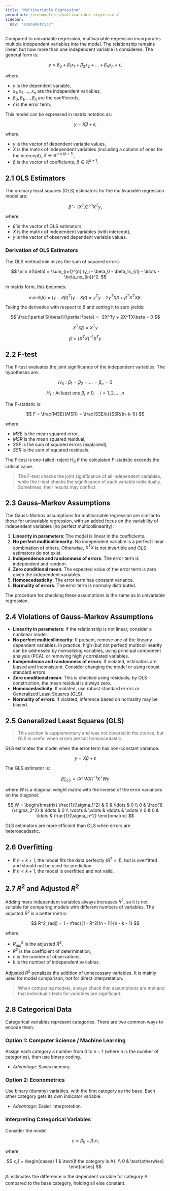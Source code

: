 ```yaml
---
title: "Multivariable Regression"
permalink: /econometrics/multivariable-regression/
sidebar:
  nav: "econometrics"
---
```


Compared to univariable regression, multivariable regression incorporates multiple independent variables into the model. The relationship remains linear, but now more than one independent variable is considered. The general form is:

$$
y = \beta_0 + \beta_1x_1 + \beta_2x_2 + \ldots + \beta_nx_n + \epsilon,
$$

where:

- $y$ is the dependent variable,
- $x_1, x_2, \ldots, x_n$ are the independent variables,
- $\beta_0, \beta_1, \ldots, \beta_n$ are the coefficients,
- $\epsilon$ is the error term.

This model can be expressed in matrix notation as:

$$
y = X\beta + \epsilon,
$$

where:

- $y$ is the vector of dependent variable values,
- $X$ is the matrix of independent variables (including a column of ones for the intercept), $X \in \mathbb{R}^{n \times (k+1)}$,
- $\beta$ is the vector of coefficients, $\beta \in \mathbb{R}^{k+1}$.

## 2.1 OLS Estimators

The ordinary least squares (OLS) estimators for the multivariable regression model are:

$$
\hat{\beta} = (X^T X)^{-1}X^Ty,
$$

where:

- $\hat{\beta}$ is the vector of OLS estimators,
- $X$ is the matrix of independent variables (with intercept),
- $y$ is the vector of observed dependent variable values.

### Derivation of OLS Estimators

The OLS method minimizes the sum of squared errors:

$$
\min S(\beta) = \sum_{i=1}^{n} (y_i - \beta_0 - \beta_1x_{i1} - \ldots - \beta_nx_{in})^2.
$$

In matrix form, this becomes:

$$
\min S(\beta) = (y - X\beta)^T(y - X\beta) = y^Ty - 2y^TX\beta + \beta^TX^TX\beta.
$$

Taking the derivative with respect to $\beta$ and setting it to zero yields:

$$
\frac{\partial S(\beta)}{\partial \beta} = -2X^Ty + 2X^TX\beta = 0
$$

$$
X^TX\beta = X^Ty
$$

$$
\hat{\beta} = (X^TX)^{-1}X^Ty
$$

## 2.2 F-test

The F-test evaluates the joint significance of the independent variables. The hypotheses are:

$$
H_0: \beta_1 = \beta_2 = \ldots = \beta_n = 0
$$

$$
H_1: \text{At least one } \beta_i \neq 0, \quad i = 1, 2, \ldots, n
$$

The F-statistic is:

$$
F = \frac{MSE}{MSR} = \frac{SSE/k}{SSR/(n-k-1)}
$$

where:

- $MSE$ is the mean squared error,
- $MSR$ is the mean squared residual,
- $SSE$ is the sum of squared errors (explained),
- $SSR$ is the sum of squared residuals.

The F-test is one-tailed; reject $H_0$ if the calculated F-statistic exceeds the critical value.

> The F-test checks the joint significance of all independent variables, while the t-test checks the significance of each variable individually. Sometimes, their results may conflict.

## 2.3 Gauss-Markov Assumptions

The Gauss-Markov assumptions for multivariable regression are similar to those for univariable regression, with an added focus on the variability of independent variables (no perfect multicollinearity):

1. **Linearity in parameters**: The model is linear in the coefficients.
2. **No perfect multicollinearity**: No independent variable is a perfect linear combination of others. Otherwise, $X^TX$ is not invertible and OLS estimators do not exist.
3. **Independence and randomness of errors**: The error term is independent and random.
4. **Zero conditional mean**: The expected value of the error term is zero given the independent variables.
5. **Homoscedasticity**: The error term has constant variance.
6. **Normality of errors**: The error term is normally distributed.

The procedure for checking these assumptions is the same as in univariable regression.

## 2.4 Violations of Gauss-Markov Assumptions

- **Linearity in parameters**: If the relationship is not linear, consider a nonlinear model.
- **No perfect multicollinearity**: If present, remove one of the linearly dependent variables. In practice, high (but not perfect) multicollinearity can be addressed by normalizing variables, using principal component analysis (PCA), or removing highly correlated variables.
- **Independence and randomness of errors**: If violated, estimators are biased and inconsistent. Consider changing the model or using robust standard errors.
- **Zero conditional mean**: This is checked using residuals; by OLS construction, the mean residual is always zero.
- **Homoscedasticity**: If violated, use robust standard errors or Generalized Least Squares (GLS).
- **Normality of errors**: If violated, inference based on normality may be biased.

## 2.5 Generalized Least Squares (GLS)

> This section is supplementary and was not covered in the course, but GLS is useful when errors are not homoscedastic.

GLS estimates the model when the error term has non-constant variance:

$$
y = X\beta + \epsilon
$$

The GLS estimator is:

$$
\hat{\beta}_{GLS} = (X^TWX)^{-1}X^TWy
$$

where $W$ is a diagonal weight matrix with the inverse of the error variances on the diagonal:

$$
W =
\begin{bmatrix}
\frac{1}{\sigma_1^2} & 0 & \ldots & 0 \\
0 & \frac{1}{\sigma_2^2} & \ldots & 0 \\
\vdots & \vdots & \ddots & \vdots \\
0 & 0 & \ldots & \frac{1}{\sigma_n^2}
\end{bmatrix}
$$

GLS estimators are more efficient than OLS when errors are heteroscedastic.

## 2.6 Overfitting

- If $n = k + 1$, the model fits the data perfectly ($R^2 = 1$), but is overfitted and should not be used for prediction.
- If $n < k + 1$, the model is overfitted and not valid.

## 2.7 $R^2$ and Adjusted $R^2$

Adding more independent variables always increases $R^2$, so it is not suitable for comparing models with different numbers of variables. The adjusted $R^2$ is a better metric:

$$
R^2_{adj} = 1 - \frac{(1 - R^2)(n - 1)}{n - k - 1}
$$

where:

- $R^2_{adj}$ is the adjusted $R^2$,
- $R^2$ is the coefficient of determination,
- $n$ is the number of observations,
- $k$ is the number of independent variables.

Adjusted $R^2$ penalizes the addition of unnecessary variables. It is mainly used for model comparison, not for direct interpretation.

> When comparing models, always check that assumptions are met and that individual t-tests for variables are significant.

## 2.8 Categorical Data

Categorical variables represent categories. There are two common ways to encode them:

### Option 1: Computer Science / Machine Learning

Assign each category a number from $0$ to $n-1$ (where $n$ is the number of categories), then use binary coding.

- *Advantage*: Saves memory.

### Option 2: Econometrics

Use binary (dummy) variables, with the first category as the base. Each other category gets its own indicator variable.

- *Advantage*: Easier interpretation.

### Interpreting Categorical Variables

Consider the model:

$$
y = \beta_0 + \beta_1x_1
$$

where

$$
x_1 = \begin{cases}
1 & \text{if the category is A}, \\
0 & \text{otherwise}
\end{cases}
$$

$\hat{\beta}_1$ estimates the difference in the dependent variable for category A compared to the base category, holding all else constant.
